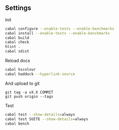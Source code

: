 ## Settings
Init
~~~bash
cabal configure --enable-tests --enable-benchmarks
cabal install --enable-tests --enable-benchmarks
cabal build
cabal check
hlint .
cabal sdist
~~~

Reload docs
~~~bash
cabal hscolour
cabal haddock --hyperlink-source
~~~

And upload to git
~~~
git tag -a vX.X COMMIT
git push origin --tags
~~~

Test
~~~bash
cabal test --show-details=always
cabal test SUITE --show-details=always
cabal bench
~~~
